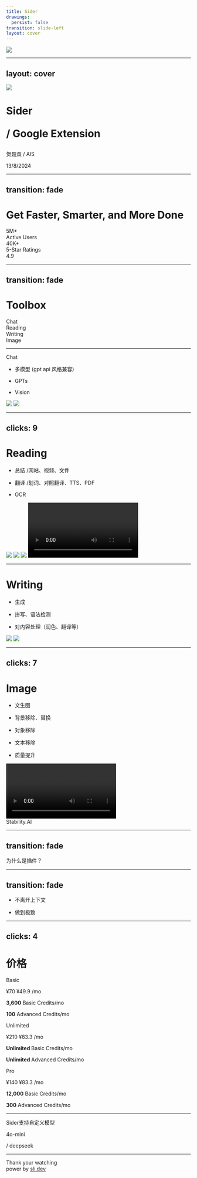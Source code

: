 ```yaml
---
title: Sider 
drawings:
  persist: false
transition: slide-left
layout: cover
---
```



<div flex items-center justify-center>
  <img class="h-30 inline-block" src="/logo.png"/> 
</div>


---
layout: cover
---



<div flex items-center gap-4>
  <img class="h-14 inline-block" src="/logo.png"/> 

  <h1 class="!m-0" slide-text-primary font-500 flex items-end>
    Sider
    <p text-3 class="leading-none">/ Google Extension</p>
  </h1>
  
</div>



贺聂双 / <span text-3>AIS</span>   

<p class="fixed bottom-10 text-3 color-gray">
 13/8/2024
</p>




---
transition:  fade
---

<h1 
  v-motion
  :initial="{ x: 0, y: 190 }"
  :enter="{ x: 0, y: 200 }"
  :click-1="{ x: 0, y: 0 }"
   slide-text-primary text-center font-500 text-12>
  Get Faster, Smarter, and More Done
</h1>

<div h-100 flex class="justify-around">

  <div v-click="1" flex flex-col justify-center items-center>
   <div text-12 font-600>5M+</div>
   <div>Active Users</div>
  </div>

  <div v-click="2" flex flex-col justify-center items-center>
   <div text-12 font-600>40K+</div>
   <div>5-Star Ratings</div>
  </div>


  <div v-click="3" flex flex-col justify-center items-center>
    <div text-12 font-600>4.9</div>
    <div class="color-#F6C360" >
      <carbon-star-filled/>
      <carbon-star-filled/>
      <carbon-star-filled/>
      <carbon-star-filled/>
      <carbon-star-filled/>
    </div>
  </div>

</div>


---
transition:  fade
---

<h1   
  v-motion
  :initial="{ x: 0, y: 190 }"
  :enter="{ x: 0, y: 200 }"
  :click-1="{ x: 0, y: 0 }"
  text-12
  font-500
  text-center>
  <span slide-text-primary>Toolbox</span>
</h1>


<div h-100 flex justify-around>
  <div v-click="1"  flex flex-col justify-center items-center text-12>
    Chat
  </div>

  <div v-click="2"  flex flex-col justify-center items-center text-12>
    Reading
  </div>

  <div v-click="3"  flex flex-col justify-center items-center text-12>
    Writing
  </div>

  <div v-click="4"  flex flex-col justify-center items-center text-12>
    Image
  </div>
</div>



---

<div   
  v-motion
  :initial="{ x: 35, y: 225 }"
  :enter="{ x: 0, y: 0, 'font-weight': 500 }"
  :click-1="{ x: 0, y: 0 }"
  :class="$nav.currentPage >= $page ? 'slide-text-primary':''"
  text-12
  inline-block
  >
  Chat
</div>


<div h-100 text-6 flex flex-col justify-center items-start>
  <div v-click="1">

  - 多模型 <span v-click="2" text-4>(gpt api 风格兼容)</span>
  </div>

  <div v-click="3">

  - GPTs
  </div>

  <div v-click="4">

  - Vision
  </div>
</div>


<div absolute top-0 right-0 z-1>
  <img v-if="$clicks===2" w-98 src="/chat-1.gif"/>
  <img v-if="$clicks===4" w-120 src="/chat-vision.gif"/>
</div>


---
clicks: 9
---


<h1 slide-text-primary inline-block font-500>
  Reading
</h1>



<div h-100 text-6 flex flex-col justify-center items-start>
  <div v-click="1">

  - 总结 <span v-click="2" text-4>/网站、视频、文件</span>
  </div>

  <div v-click="5">

  - 翻译 <span v-click="6" text-4>/划词、对照翻译、TTS、PDF</span>
  </div>

  <div v-click="8">

  - OCR
  </div>
</div>



<div absolute top-0 right-0 z-1>
  <img v-if="$clicks===2" w-105 src="/summary-page.gif"/>
  <img v-if="$clicks===3" w-120 src="/summary-video-1.gif"/>
  <img v-if="$clicks===4" w-120 src="/summary-video-2.gif"/>
  <video v-if="$clicks===6" w-120 src="/translate-p.mp4" autoPlay/>
  <img v-if="$clicks===7" w-130 src="/translate-page.gif" />
  <img v-if="$clicks===9" w-130 src="/ocr.gif" />
</div>




---


<h1 slide-text-primary inline-block font-500>
  Writing
</h1>



<div h-100 text-6 flex flex-col justify-center items-start>
  <div v-click="1">

  - 生成 
  </div>

  <div v-click="2">

  - 拼写、语法检测 
  </div>

  <div v-click="3">

  - 对内容处理（润色、翻译等）
  </div>
</div>

<div absolute top-0 right-0 z-1>
  <img v-if="$clicks===1" w-130 src="/text-generate.gif"/>
  <img v-if="$clicks===3" w-130 src="/text-replace.gif"/>
</div>




---
clicks: 7
---


<h1 slide-text-primary inline-block font-500>
  Image
</h1>



<div h-100 text-6 flex flex-col justify-center items-start>
  <div v-click="1">

  - 文生图
  </div>

  <div v-click="2">

  - 背景移除、替换
  </div>

  <div v-click="4">

  - 对象移除
  </div>


  <div v-click="5">

  - 文本移除
  </div>

  <div v-click="6">

  - 质量提升
  </div>
</div>

<div absolute top-40 right-20 z-1>
  <video v-if="$clicks===2" w-120 src="/remove-bg.mp4" autoPlay loop/>
  <video v-if="$clicks===3" w-120 src="/replace-bg.mp4" autoPlay loop/>
  <video v-if="$clicks===4" w-120 src="/remove-brushed-area.mp4" autoPlay loop/>
  <video v-if="$clicks===5" w-120 src="/remove-text.mp4" autoPlay loop/>
  <video v-if="$clicks===6" w-120 src="/upscale.mp4" autoPlay loop/>

</div>

<div v-click="7" slide-text-primary absolute top-60 right-40 font-500 text-20>
  Stability.AI
</div>



--- 
transition:  fade
---

<div h-full flex flex-col items-center justify-center>
  <div class="slide-text-primary text-16 font-500">为什么是插件？</div>
</div>


--- 
transition:  fade
---

<div text-6 h-full flex flex-col items-start justify-center>

<div>

  <div>

  - 不离开上下文
  </div>


  <div v-click="1">

  - 做到极致 
  </div>

</div>

</div>

---
clicks: 4
---

<div flex justify-center items-center>
  <h1 slide-text-primary>价格</h1>
</div>


<div h-100 flex items-center justify-around>
 <div v-click="1">
  <p text-10 font-500>Basic</p>
  <p text-6 font-500> 
    <span :class="{'line-through': $clicks=== 4}">¥70</span> <span slide-text-primary v-if="$clicks===4">¥49.9</span> /mo
  </p>
  <p><strong>3,600</strong> Basic Credits/mo</p>
  <p><strong>100</strong> Advanced Credits/mo</p>
 </div>


 <div v-click="3">
  <p text-10 font-500>Unlimited</p>
  <p text-6 font-500> 
    <span :class="{'line-through': $clicks=== 4}">¥210</span> <span slide-text-primary v-if="$clicks===4">¥83.3</span> /mo
  </p>
  <p><strong slide-text-primary>Unlimited </strong>Basic Credits/mo</p>
  <p><strong slide-text-primary>Unlimited </strong>Advanced Credits/mo</p>
 </div>

 <div v-click="2">
  <p text-10 font-500>Pro</p>
  <p text-6 font-500> 
    <span :class="{'line-through': $clicks=== 4}">¥140</span> <span slide-text-primary v-if="$clicks===4">¥83.3</span> /mo
  </p>
  <p><strong>12,000</strong> Basic Credits/mo</p>
  <p><strong>300</strong> Advanced Credits/mo</p>
 </div>
</div>


---

<div h-full flex flex-col items-center justify-center>
  <div v-motion
    :initial="{ x: 0 }"
    :enter="{ x: 0, y: 20 }"
    :click-1="{ x: 0, y: -30 }"
    :leave="{ x: 80 }" 
    class="slide-text-primary text-16 font-500">
    Sider支持自定义模型
  </div>

  <div  flex whitespace-pre>
   <p v-click="1" text-10>4o-mini</p>
   <p v-click="2" text-10> / deepseek</p>
  </div>
</div>




---

<div h-full flex flex-col items-center justify-center>
  <div class="slide-text-primary text-16 font-500">Thank your watching</div>
  <div w-full text-right mr-70 color-gray-300>
    <span>power by </span>
    <a href="https://github.com/sujianqingfeng/talks">
      sli.dev
    </a>
  </div>
</div>
